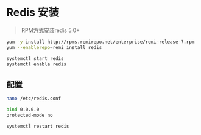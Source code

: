 # Redis 安装

> RPM方式安装redis 5.0+

```bash
yum -y install http://rpms.remirepo.net/enterprise/remi-release-7.rpm
yum --enablerepo=remi install redis
```

```bash
systemctl start redis
systemctl enable redis
```

## 配置

```bash
nano /etc/redis.conf

bind 0.0.0.0
protected-mode no

systemctl restart redis
```

